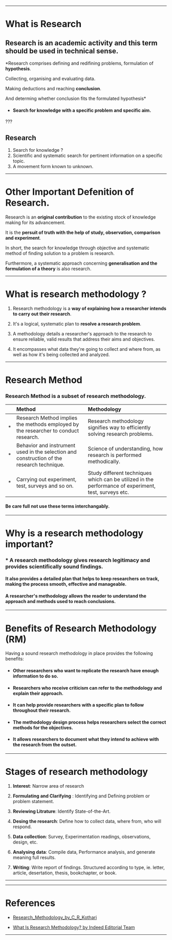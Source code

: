 

---

# What is Research

## Research is an academic activity and this term should be used in technical sense.




*Research comprises defining and redifining problems, formulation of **hypothesis**.

Collecting, organising and evaluating data.  

Making deductions and reaching **conclusion**.  

And determing whether conclusion fits the formulated hypothesis*

 - #### Search for knowledge with a specific problem and specific aim.
???
## Research 
1. Search for knowledge ?
2. Scientific and systematic search for pertinent information on a specific topic.
3. A movement form known to unknown.



---
# Other Important Defenition of Research.
Research is an **original contribution** to the existing stock of knowledge making for its advancement. 

It is the **persuit of truth with the help of study, observation, comparison and experiment**. 

In short, the search for knowledge through objective and systematic method of finding solution to a problem is research. 

Furthermore, a systematic approach concerning **generalisation and the
formulation of a theory** is also research.



---
# What is research methodology ?

1. Research methodology is a **way of explaining how a researcher intends to carry out their research**. 

2. It's a logical, systematic plan to **resolve a research problem**. 

3. A methodology details a researcher's approach to the research to ensure reliable, valid results that address their aims and objectives. 

4. It encompasses what data they're going to collect and where from, as well as how it's being collected and analyzed.




---


# Research Method

### Research Method is a subset of research methodology.

| | Method | Methodology |  
| :---: | :--- | :--- |
| * |Research Method implies the methods employed by the researcher to conduct research.|Research methodology signifies way to efficiently solving research problems.|
| * |Behavior and instrument used in the selection and construction of the research technique. |Science of understanding, how research is performed methodically.|
| * |	Carrying out experiment, test, surveys and so on.|Study different techniques which can be utilized in the performance of experiment, test, surveys etc.|

#### Be care full not use these terms interchangably.  

---
 
# Why is a research methodology important?

### * A research methodology gives research legitimacy and provides scientifically sound findings. 
#### It also provides a detailed plan that helps to keep researchers on track, making the process smooth, effective and manageable. 
#### A researcher's methodology allows the reader to understand the approach and methods used to reach conclusions.


---
# Benefits of Research Methodology (RM)
Having a sound research methodology in place provides the following benefits:

* #### Other researchers who want to replicate the research have enough information to do so.
*  #### Researchers who receive criticism can refer to the methodology and explain their approach.
*  #### It can help provide researchers with a specific plan to follow throughout their research.
*  #### The methodology design process helps researchers select the correct methods for the objectives.
* ####  It allows researchers to document what they intend to achieve with the research from the outset.
    


---
# Stages of research methodology

1. **Interest**:  Narrow area of research 

1. **Formulating and Clarifying** : Identifying and Defining problem or problem statement.

1. **Reviewing Litrature**: Identify State-of-the-Art.

1. **Desing the research**: Define how to collect data, where from, who will respond.

1. **Data collection**: Survey, Experimentation readings, observations, design, etc.

1. **Analysing data**: Compile data, Performance analysis, and generate meaning full results.

1. **Writing**: Write report of findings. Structured according to type, ie. letter, article, desertation, thesis, bookchapter, or book.



---

---

# References

* [Research_Methodology_by_C_R_Kothari](https://www.academia.edu/43821533/Research_Methodology_by_C_R_Kothari)

* [What Is Research Methodology?  by Indeed Editorial Team](https://www.indeed.com/career-advice/career-development/research-methodology)




---


